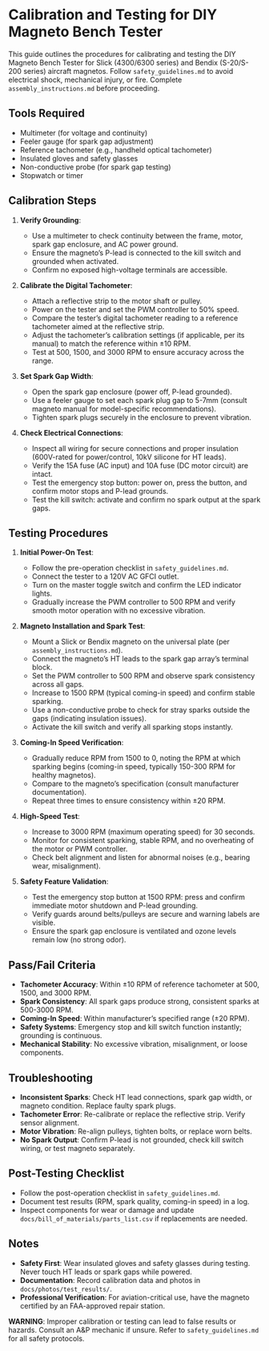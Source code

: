 # Calibration and Testing for DIY Magneto Bench Tester

This guide outlines the procedures for calibrating and testing the DIY Magneto Bench Tester for Slick (4300/6300 series) and Bendix (S-20/S-200 series) aircraft magnetos. Follow `safety_guidelines.md` to avoid electrical shock, mechanical injury, or fire. Complete `assembly_instructions.md` before proceeding.

## Tools Required
- Multimeter (for voltage and continuity)
- Feeler gauge (for spark gap adjustment)
- Reference tachometer (e.g., handheld optical tachometer)
- Insulated gloves and safety glasses
- Non-conductive probe (for spark gap testing)
- Stopwatch or timer

## Calibration Steps
1. **Verify Grounding**:
   - Use a multimeter to check continuity between the frame, motor, spark gap enclosure, and AC power ground.
   - Ensure the magneto’s P-lead is connected to the kill switch and grounded when activated.
   - Confirm no exposed high-voltage terminals are accessible.

2. **Calibrate the Digital Tachometer**:
   - Attach a reflective strip to the motor shaft or pulley.
   - Power on the tester and set the PWM controller to 50% speed.
   - Compare the tester’s digital tachometer reading to a reference tachometer aimed at the reflective strip.
   - Adjust the tachometer’s calibration settings (if applicable, per its manual) to match the reference within ±10 RPM.
   - Test at 500, 1500, and 3000 RPM to ensure accuracy across the range.

3. **Set Spark Gap Width**:
   - Open the spark gap enclosure (power off, P-lead grounded).
   - Use a feeler gauge to set each spark plug gap to 5-7mm (consult magneto manual for model-specific recommendations).
   - Tighten spark plugs securely in the enclosure to prevent vibration.

4. **Check Electrical Connections**:
   - Inspect all wiring for secure connections and proper insulation (600V-rated for power/control, 10kV silicone for HT leads).
   - Verify the 15A fuse (AC input) and 10A fuse (DC motor circuit) are intact.
   - Test the emergency stop button: power on, press the button, and confirm motor stops and P-lead grounds.
   - Test the kill switch: activate and confirm no spark output at the spark gaps.

## Testing Procedures
1. **Initial Power-On Test**:
   - Follow the pre-operation checklist in `safety_guidelines.md`.
   - Connect the tester to a 120V AC GFCI outlet.
   - Turn on the master toggle switch and confirm the LED indicator lights.
   - Gradually increase the PWM controller to 500 RPM and verify smooth motor operation with no excessive vibration.

2. **Magneto Installation and Spark Test**:
   - Mount a Slick or Bendix magneto on the universal plate (per `assembly_instructions.md`).
   - Connect the magneto’s HT leads to the spark gap array’s terminal block.
   - Set the PWM controller to 500 RPM and observe spark consistency across all gaps.
   - Increase to 1500 RPM (typical coming-in speed) and confirm stable sparking.
   - Use a non-conductive probe to check for stray sparks outside the gaps (indicating insulation issues).
   - Activate the kill switch and verify all sparking stops instantly.

3. **Coming-In Speed Verification**:
   - Gradually reduce RPM from 1500 to 0, noting the RPM at which sparking begins (coming-in speed, typically 150-300 RPM for healthy magnetos).
   - Compare to the magneto’s specification (consult manufacturer documentation).
   - Repeat three times to ensure consistency within ±20 RPM.

4. **High-Speed Test**:
   - Increase to 3000 RPM (maximum operating speed) for 30 seconds.
   - Monitor for consistent sparking, stable RPM, and no overheating of the motor or PWM controller.
   - Check belt alignment and listen for abnormal noises (e.g., bearing wear, misalignment).

5. **Safety Feature Validation**:
   - Test the emergency stop button at 1500 RPM: press and confirm immediate motor shutdown and P-lead grounding.
   - Verify guards around belts/pulleys are secure and warning labels are visible.
   - Ensure the spark gap enclosure is ventilated and ozone levels remain low (no strong odor).

## Pass/Fail Criteria
- **Tachometer Accuracy**: Within ±10 RPM of reference tachometer at 500, 1500, and 3000 RPM.
- **Spark Consistency**: All spark gaps produce strong, consistent sparks at 500-3000 RPM.
- **Coming-In Speed**: Within manufacturer’s specified range (±20 RPM).
- **Safety Systems**: Emergency stop and kill switch function instantly; grounding is continuous.
- **Mechanical Stability**: No excessive vibration, misalignment, or loose components.

## Troubleshooting
- **Inconsistent Sparks**: Check HT lead connections, spark gap width, or magneto condition. Replace faulty spark plugs.
- **Tachometer Error**: Re-calibrate or replace the reflective strip. Verify sensor alignment.
- **Motor Vibration**: Re-align pulleys, tighten bolts, or replace worn belts.
- **No Spark Output**: Confirm P-lead is not grounded, check kill switch wiring, or test magneto separately.

## Post-Testing Checklist
- Follow the post-operation checklist in `safety_guidelines.md`.
- Document test results (RPM, spark quality, coming-in speed) in a log.
- Inspect components for wear or damage and update `docs/bill_of_materials/parts_list.csv` if replacements are needed.

## Notes
- **Safety First**: Wear insulated gloves and safety glasses during testing. Never touch HT leads or spark gaps while powered.
- **Documentation**: Record calibration data and photos in `docs/photos/test_results/`.
- **Professional Verification**: For aviation-critical use, have the magneto certified by an FAA-approved repair station.

**WARNING**: Improper calibration or testing can lead to false results or hazards. Consult an A&P mechanic if unsure. Refer to `safety_guidelines.md` for all safety protocols.